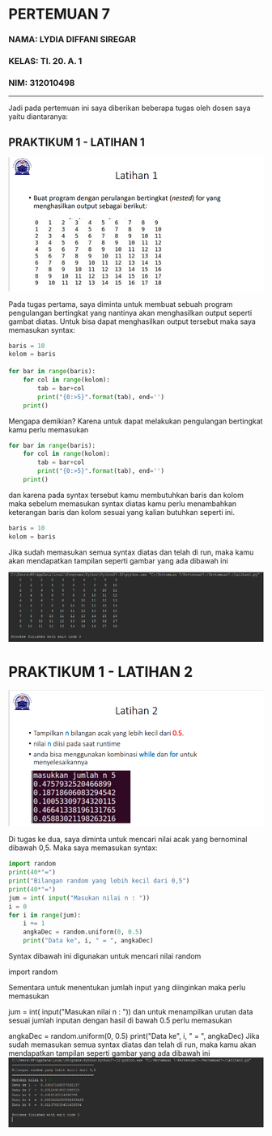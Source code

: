 # PERTEMUAN 7
### NAMA: LYDIA DIFFANI SIREGAR <br>
### KELAS: TI. 20. A. 1 <br>
### NIM: 312010498 <br>

__________________________________________________________________________________

Jadi pada pertemuan ini saya diberikan beberapa tugas oleh dosen saya yaitu diantaranya:

## PRAKTIKUM 1 - LATIHAN 1

![Latihan](foto/lydia.png)

Pada tugas pertama, saya diminta untuk membuat sebuah program pengulangan bertingkat yang nantinya akan menghasilkan output seperti gambat diatas.
Untuk bisa dapat menghasilkan output tersebut maka saya memasukan syntax:
```python
baris = 10
kolom = baris

for bar in range(baris):
    for col in range(kolom):
        tab = bar+col
        print("{0:>5}".format(tab), end='')
    print()
```
Mengapa demikian? Karena untuk dapat melakukan pengulangan bertingkat kamu perlu memasukan 
```python
for bar in range(baris):
    for col in range(kolom):
        tab = bar+col
        print("{0:>5}".format(tab), end='')
    print()
```
dan karena pada syntax tersebut kamu membutuhkan baris dan kolom maka sebelum memasukan syntax diatas kamu perlu menambahkan keterangan baris dan kolom sesuai yang kalian butuhkan seperti ini.
```python
baris = 10
kolom = baris
```
Jika sudah memasukan semua syntax diatas dan telah di run, maka kamu akan mendapatkan tampilan seperti gambar yang ada dibawah ini

![hasilprint](foto/ss1.PNG)

# PRAKTIKUM 1 - LATIHAN 2

![Latihan](foto/ss3.png)

Di tugas ke dua, saya diminta untuk mencari nilai acak yang bernominal dibawah 0,5. Maka saya memasukan syntax:
```python
import random
print(40*"=")
print("Bilangan random yang lebih kecil dari 0,5")
print(40*"=")
jum = int( input("Masukan nilai n : "))
i = 0
for i in range(jum):
    i += 1
    angkaDec = random.uniform(0, 0.5)
    print("Data ke", i, " = ", angkaDec)
 ```
 Syntax dibawah ini digunakan untuk mencari nilai random
 
import random

Sementara untuk menentukan jumlah input yang diinginkan maka perlu memasukan

jum = int( input("Masukan nilai n : "))
dan untuk menampilkan urutan data sesuai jumlah inputan dengan hasil di bawah 0.5 perlu memasukan

angkaDec = random.uniform(0, 0.5)
    print("Data ke", i, " = ", angkaDec)
Jika sudah memasukan semua syntax diatas dan telah di run, maka kamu akan mendapatkan tampilan seperti gambar yang ada dibawah ini
![Latihan](foto/ss4.PNG)


